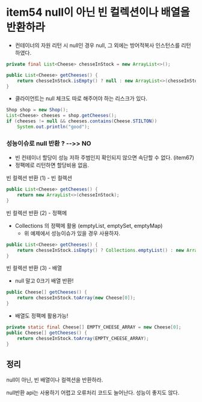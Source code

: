 # item54 null이 아닌 빈 컬렉션이나 배열을 반환하라



- 컨테이너의 자원 리턴 시 null인 경우 null, 그 외에는 방어적복사 인스턴스를 리턴하였다.

~~~java
private final List<Cheese> chesseInStock = new ArrayList<>();

public List<Cheese> getCheeses() {
    return chesseInStock.isEmpty() ? null : new ArrayList<>(chesseInStock);
}
~~~

- 클라이언트는 null 체크도 따로 해주어야 하는 리스크가 있다.

~~~java
Shop shop = new Shop();
List<Cheese> cheeses = shop.getCheeses();
if (cheeses != null && cheeses.contains(Cheese.STILTON))
    System.out.println("good");
~~~



### 성능이슈로 null 반환 ? -->> NO

- 빈 컨테이너 할당이 성능 저하 주범인지 확인되지 않으면 속단할 수 없다. (item67)
- 정팩메로 리턴하면 할당비용 없음.



빈 컬렉션 반환 (1) - 빈 컬렉션

~~~java
public List<Cheese> getCheeses() {
    return new ArrayList<>(chesseInStock);
}
~~~



빈 컬렉션 반환 (2) - 정팩메

- Collections 의 정팩메 활용 (emptyList, emptySet, emptyMap) 
  - 위 예제에서 성능이슈가 있을 경우 사용하자.

~~~java
public List<Cheese> getCheeses() {
    return chesseInStock.isEmpty() ? Collections.emptyList() : new ArrayList<>(chesseInStock);
}
~~~



빈 컬렉션 반환 (3) - 배열

- null 말고 0크기 배열 반환!

~~~java
public Cheese[] getCheeses() {
    return chesseInStock.toArray(new Cheese[0]);
}
~~~

- 배열도 정팩메 활용가능!

~~~java
private static final Cheese[] EMPTY_CHEESE_ARRAY = new Cheese[0];
public Cheese[] getCheeses() {
    return chesseInStock.toArray(EMPTY_CHEESE_ARRAY);
}
~~~





## 정리

null이 아닌, 빈 배열이나 컬렉션을 반환하라.

null반환 api는 사용하기 어렵고 오류처리 코드도 늘어난다. 성능이 좋지도 않다.